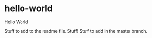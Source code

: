 # hello-world
Hello World

Stuff to add to the readme file. Stuff!
Stuff to add in the master branch.
